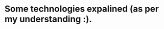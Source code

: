 Some technologies expalined (as per my understanding :).
=======================================================
